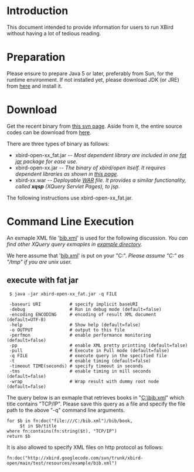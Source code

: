 # Introduction #

This document intended to provide information for users to run XBird without having a lot of tedious reading.

# Preparation #

Please ensure to prepare Java 5 or later, preferably from Sun, for the runtime environment.
If not installed yet, please download JDK (or JRE) from [here](http://java.sun.com/javase) and install it.

# Download #

Get the recent binary from [this svn page](http://code.google.com/p/xbird/source/browse/trunk/xbird-open/target/). Aside from it, the entire source codes can be download from [here](http://code.google.com/p/xbird/downloads/list).

There are three types of binary as follows:
  * xbird-open-xx\_fat.jar -- _Most dependent library are included in one [fat jar](http://fjep.sourceforge.net/) package for ease use._
  * xbird-open-xx.jar -- _The binary of xbird/open itself. It requires dependent libraries as shown in [this page](LibraryDependencyListing.md)._
  * xbird-xx.war -- _Deployable [WAR](http://en.wikipedia.org/wiki/WAR_(file_format)) file. It provides a similar functionality, called **xqsp** (XQuery Servlet Pages), to jsp._

The following instructions use xbird-open-xx\_fat.jar.

# Command Line Execution #

An exmaple XML file '[bib.xml](http://xbird.googlecode.com/svn/trunk/xbird-open/main/test/resources/example/bib.xml)' is used for the following discussion.
_You can find other XQuery query exmaples in [example directory](http://code.google.com/p/xbird/source/browse/trunk/xbird-open/examples/)._

We here assume that '[bib.xml](http://xbird.googlecode.com/svn/trunk/xbird-open/main/test/resources/example/bib.xml)' is put on your "C:\".
_Please assume "C:\" as "/tmp" if you are unix user._

## execute with fat jar ##

```
 $ java -jar xbird-open-xx_fat.jar -q FILE

 -baseuri URI           # specify implicit baseURI
 -debug                 # Run in debug mode (default=false)
 -encoding ENCODING     # encoding of result XML document (default=UTF-8)
 -help                  # Show help (default=false)
 -o OUTPUT              # output to this file
 -perfmon               # enable performance monitoring (default=false)
 -pp                    # enable XML pretty printting (default=false)
 -pull                  # Execute in Pull mode (default=false)
 -q FILE                # execute query in the specified file
 -t                     # enable timing (default=false)
 -timeout TIME(seconds) # specify timeout in seconds
 -tms                   # enable timing in mill seconds (default=false)
 -wrap                  # Wrap result with dummy root node (default=false)
```

The query below is an exmaple that retrieves books in "[C:\bib.xml](file:///C:/bib.xml)" which title contains "TCP/IP". Please save this query as a file and specify the file path to the above "-q" command line arguments.
```
for $b in fn:doc("file:///C:/bib.xml")/bib/book, 
     $t in $b/title
where fn:contains(fn:string($t), "TCP/IP")
return $b
```

It is also allowed to specify XML files on http protocol as follows:
```
fn:doc("http://xbird.googlecode.com/svn/trunk/xbird-open/main/test/resources/example/bib.xml")
```